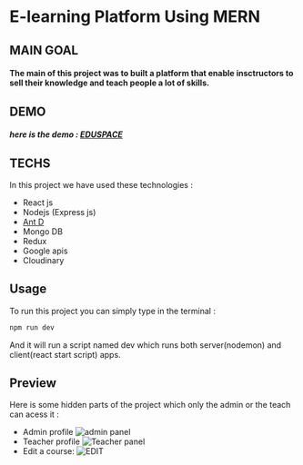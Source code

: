 # E-learning Platform Using MERN
## MAIN GOAL
#### The main of this project was to built a platform that enable insctructors to sell their knowledge and teach people a lot of skills.
## DEMO
##### here is the demo : [EDUSPACE](https://eduspace.onrender.com/)

## TECHS
In this project we have used these technologies : 
+ React js
+ Nodejs (Express js)
+ [Ant D](https://github.com/ant-design/ant-design)
+ Mongo DB
+ Redux
+ Google apis
+ Cloudinary
## Usage 
To run this project you can simply type in the terminal : 
```bash 
npm run dev 
```
And it will run a script named dev which runs both server(nodemon) and client(react start script) apps.

## Preview
Here is some hidden parts of the project which only the admin or the teach can acess it : 
+ Admin profile
![admin panel](https://i.imgur.com/6IVGNUk.png)
+ Teacher profile
![Teacher panel](https://i.imgur.com/t3u0Abf.png)
+ Edit a course:
![EDIT](https://i.imgur.com/lc2YrBz.png)
